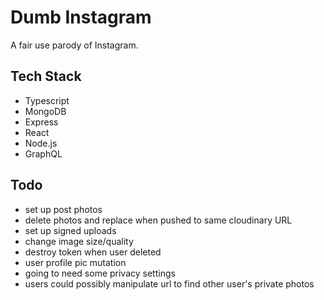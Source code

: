 # Dumb Instagram

A fair use parody of Instagram.

## Tech Stack

- Typescript
- MongoDB
- Express
- React
- Node.js
- GraphQL

## Todo

- set up post photos
- delete photos and replace when pushed to same cloudinary URL
- set up signed uploads
- change image size/quality
- destroy token when user deleted
- user profile pic mutation
- going to need some privacy settings
- users could possibly manipulate url to find other user's private photos
